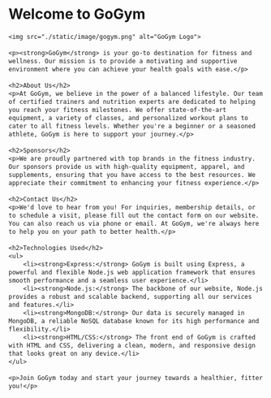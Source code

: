 <!DOCTYPE html>
<html lang="en">
</head>
<body>
    <h1>Welcome to GoGym</h1>

    <img src="./static/image/gogym.png" alt="GoGym Logo">

    <p><strong>GoGym</strong> is your go-to destination for fitness and wellness. Our mission is to provide a motivating and supportive environment where you can achieve your health goals with ease.</p>

    <h2>About Us</h2>
    <p>At GoGym, we believe in the power of a balanced lifestyle. Our team of certified trainers and nutrition experts are dedicated to helping you reach your fitness milestones. We offer state-of-the-art equipment, a variety of classes, and personalized workout plans to cater to all fitness levels. Whether you're a beginner or a seasoned athlete, GoGym is here to support your journey.</p>

    <h2>Sponsors</h2>
    <p>We are proudly partnered with top brands in the fitness industry. Our sponsors provide us with high-quality equipment, apparel, and supplements, ensuring that you have access to the best resources. We appreciate their commitment to enhancing your fitness experience.</p>

    <h2>Contact Us</h2>
    <p>We'd love to hear from you! For inquiries, membership details, or to schedule a visit, please fill out the contact form on our website. You can also reach us via phone or email. At GoGym, we're always here to help you on your path to better health.</p>

    <h2>Technologies Used</h2>
    <ul>
        <li><strong>Express:</strong> GoGym is built using Express, a powerful and flexible Node.js web application framework that ensures smooth performance and a seamless user experience.</li>
        <li><strong>Node.js:</strong> The backbone of our website, Node.js provides a robust and scalable backend, supporting all our services and features.</li>
        <li><strong>MongoDB:</strong> Our data is securely managed in MongoDB, a reliable NoSQL database known for its high performance and flexibility.</li>
        <li><strong>HTML/CSS:</strong> The front end of GoGym is crafted with HTML and CSS, delivering a clean, modern, and responsive design that looks great on any device.</li>
    </ul>

    <p>Join GoGym today and start your journey towards a healthier, fitter you!</p>
</body>
</html>
